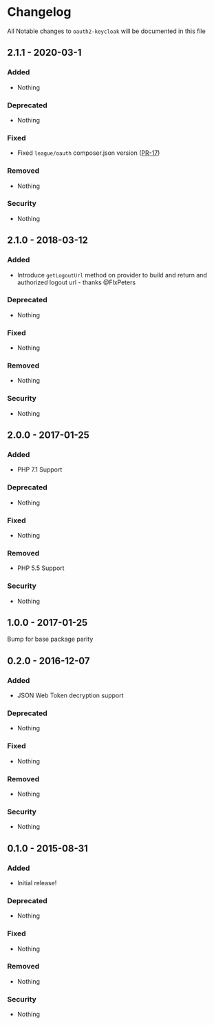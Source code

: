 # Changelog
All Notable changes to `oauth2-keycloak` will be documented in this file

## 2.1.1 - 2020-03-1

### Added
- Nothing

### Deprecated
- Nothing

### Fixed
- Fixed `league/oauth` composer.json version ([PR-17](https://github.com/stevenmaguire/oauth2-keycloak/issues/15))

### Removed
- Nothing

### Security
- Nothing

## 2.1.0 - 2018-03-12

### Added
- Introduce `getLogoutUrl` method on provider to build and return and authorized logout url - thanks @FlxPeters

### Deprecated
- Nothing

### Fixed
- Nothing

### Removed
- Nothing

### Security
- Nothing

## 2.0.0 - 2017-01-25

### Added
- PHP 7.1 Support

### Deprecated
- Nothing

### Fixed
- Nothing

### Removed
- PHP 5.5 Support

### Security
- Nothing

## 1.0.0 - 2017-01-25

Bump for base package parity

## 0.2.0 - 2016-12-07

### Added
- JSON Web Token decryption support

### Deprecated
- Nothing

### Fixed
- Nothing

### Removed
- Nothing

### Security
- Nothing

## 0.1.0 - 2015-08-31

### Added
- Initial release!

### Deprecated
- Nothing

### Fixed
- Nothing

### Removed
- Nothing

### Security
- Nothing

